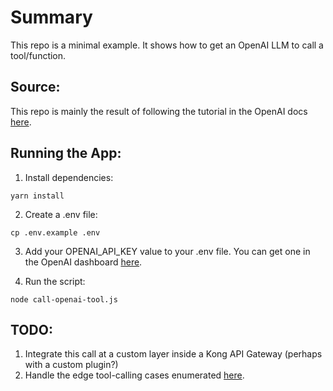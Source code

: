 # Summary

This repo is a minimal example. It shows how to get an OpenAI LLM to call a tool/function.

## Source:

This repo is mainly the result of following the tutorial in the OpenAI docs [here](https://platform.openai.com/docs/guides/function-calling/step-1-pick-a-function-in-your-codebase-that-the-model-should-be-able-to-call).

## Running the App:

1. Install dependencies:

```
yarn install
```

2. Create a .env file:

```
cp .env.example .env
```

3. Add your OPENAI_API_KEY value to your .env file. You can get one in the OpenAI dashboard [here](https://platform.openai.com/api-keys).

4. Run the script:

```
node call-openai-tool.js
```

## TODO:

1. Integrate this call at a custom layer inside a Kong API Gateway (perhaps with a custom plugin?)
2. Handle the edge tool-calling cases enumerated [here](https://platform.openai.com/docs/guides/function-calling/edge-cases).